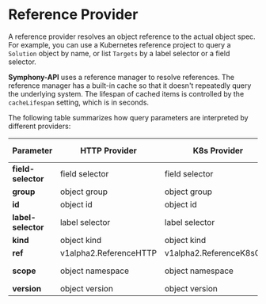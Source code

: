 # Reference Provider
A reference provider resolves an object reference to the actual object spec. For example, you can use a Kubernetes reference project to query a ```Solution``` object by name, or list ```Targets``` by a label selector or a field selector.

**Symphony-API** uses a reference manager to resolve references. The reference manager has a built-in cache so that it doesn't repeatedly query the underlying system. The lifespan of cached items is controlled by the ``` cacheLifespan``` setting, which is in seconds.

The following table summarizes how query parameters are interpreted by different providers:

| Parameter | HTTP Provider | K8s Provider | Custom Vision Provider|
|--------|--------|--------|--------|
| **field-selector**| field selector | field selector | - |
| **group** | object group | object group | model platform |
| **id** | object id | object id | Custom Vision project |
| **label-selector** | label selector | label selector | - |
| **kind** | object kind | object kind | model flavor |
| **ref** | v1alpha2.ReferenceHTTP | v1alpha2.ReferenceK8sCRD| v1alpha2.CustomVision | 
| **scope** | object namespace | object namespace | Custom Vision endpoint|
| **version** | object version | object version | model iteration |